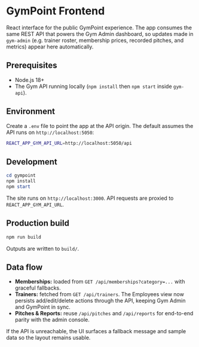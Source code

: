 # GymPoint Frontend

React interface for the public GymPoint experience. The app consumes the same REST API that powers the Gym Admin dashboard, so updates made in `gym-admin` (e.g. trainer roster, membership prices, recorded pitches, and metrics) appear here automatically.

## Prerequisites

- Node.js 18+
- The Gym API running locally (`npm install` then `npm start` inside `gym-api`).

## Environment

Create a `.env` file to point the app at the API origin. The default assumes the API runs on `http://localhost:5050`:

```bash
REACT_APP_GYM_API_URL=http://localhost:5050/api
```

## Development

```powershell
cd gympoint
npm install
npm start
```

The site runs on `http://localhost:3000`. API requests are proxied to `REACT_APP_GYM_API_URL`.

## Production build

```powershell
npm run build
```

Outputs are written to `build/`.

## Data flow

- **Memberships:** loaded from `GET /api/memberships?category=...` with graceful fallbacks.
- **Trainers:** fetched from `GET /api/trainers`. The Employees view now persists add/edit/delete actions through the API, keeping Gym Admin and GymPoint in sync.
- **Pitches & Reports:** reuse `/api/pitches` and `/api/reports` for end-to-end parity with the admin console.

If the API is unreachable, the UI surfaces a fallback message and sample data so the layout remains usable.
